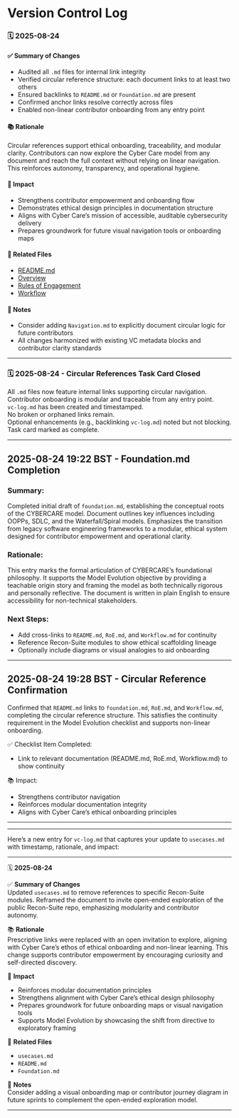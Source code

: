 # Version Control Log

### 🗓️ 2025-08-24  

#### ✅ Summary of Changes  
- Audited all `.md` files for internal link integrity  
- Verified circular reference structure: each document links to at least two others  
- Ensured backlinks to `README.md` or `Foundation.md` are present  
- Confirmed anchor links resolve correctly across files  
- Enabled non-linear contributor onboarding from any entry point  

#### 📚 Rationale  
Circular references support ethical onboarding, traceability, and modular clarity. Contributors can now explore the Cyber Care model from any document and reach the full context without relying on linear navigation. This reinforces autonomy, transparency, and operational hygiene.

#### 🧭 Impact  
- Strengthens contributor empowerment and onboarding flow  
- Demonstrates ethical design principles in documentation structure  
- Aligns with Cyber Care’s mission of accessible, auditable cybersecurity delivery  
- Prepares groundwork for future visual navigation tools or onboarding maps  

#### 🔗 Related Files  
- [README.md](../README.md)  
- [Overview](./overview.md)
- [Rules of Engagement](./roe.md)
- [Workflow](./workflow.md)  

#### 🧾 Notes  
- Consider adding `Navigation.md` to explicitly document circular logic for future contributors  
- All changes harmonized with existing VC metadata blocks and contributor clarity standards  

---
### 🗓️ 2025-08-24 - Circular References Task Card Closed  
All `.md` files now feature internal links supporting circular navigation.  
Contributor onboarding is modular and traceable from any entry point.  
`vc-log.md` has been created and timestamped.  
No broken or orphaned links remain.  
Optional enhancements (e.g., backlinking `vc-log.md`) noted but not blocking.  
Task card marked as complete.

---
## 2025-08-24 19:22 BST - Foundation.md Completion

### Summary:
Completed initial draft of `foundation.md`, establishing the conceptual roots of the CYBERCARE model. Document outlines key influences including OOPPs, SDLC, and the Waterfall/Spiral models. Emphasizes the transition from legacy software engineering frameworks to a modular, ethical system designed for contributor empowerment and operational clarity.

### Rationale:
This entry marks the formal articulation of CYBERCARE’s foundational philosophy. It supports the Model Evolution objective by providing a teachable origin story and framing the model as both technically rigorous and personally reflective. The document is written in plain English to ensure accessibility for non-technical stakeholders.

### Next Steps:
- Add cross-links to `README.md`, `RoE.md`, and `Workflow.md` for continuity
- Reference Recon-Suite modules to show ethical scaffolding lineage
- Optionally include diagrams or visual analogies to aid onboarding

---
## 2025-08-24 19:28 BST - Circular Reference Confirmation

Confirmed that `README.md` links to `foundation.md`, `RoE.md`, and `Workflow.md`, completing the circular reference structure. This satisfies the continuity requirement in the Model Evolution checklist and supports non-linear onboarding.

✅ Checklist Item Completed:
- Link to relevant documentation (README.md, RoE.md, Workflow.md) to show continuity

📚 Impact:
- Strengthens contributor navigation
- Reinforces modular documentation integrity
- Aligns with Cyber Care’s ethical onboarding principles

---

*******************

Here’s a new entry for `vc-log.md` that captures your update to `usecases.md` with timestamp, rationale, and impact:

---

🗓️ **2025-08-24**  

✅ **Summary of Changes**  
Updated `usecases.md` to remove references to specific Recon-Suite modules. Reframed the document to invite open-ended exploration of the public Recon-Suite repo, emphasizing modularity and contributor autonomy.

📚 **Rationale**  
Prescriptive links were replaced with an open invitation to explore, aligning with Cyber Care’s ethos of ethical onboarding and non-linear learning. This change supports contributor empowerment by encouraging curiosity and self-directed discovery.

🧭 **Impact**  
- Reinforces modular documentation principles  
- Strengthens alignment with Cyber Care’s ethical design philosophy  
- Prepares groundwork for future onboarding maps or visual navigation tools  
- Supports Model Evolution by showcasing the shift from directive to exploratory framing

🔗 **Related Files**  
- `usecases.md`  
- `README.md`  
- `Foundation.md`  

📝 **Notes**  
Consider adding a visual onboarding map or contributor journey diagram in future sprints to complement the open-ended exploration model.

---

